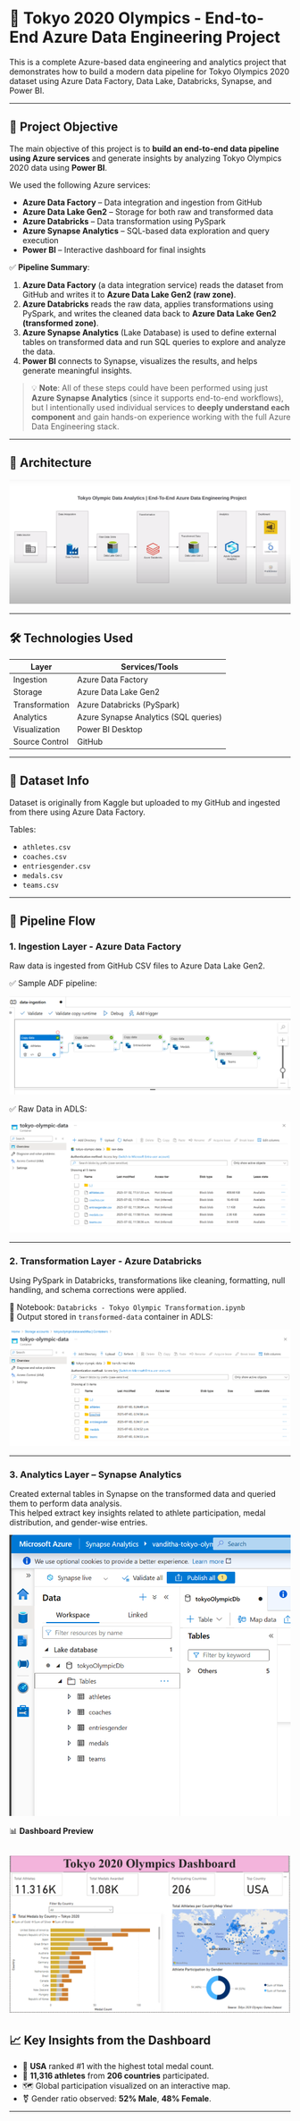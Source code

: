 # 🏅 Tokyo 2020 Olympics - End-to-End Azure Data Engineering Project

This is a complete Azure-based data engineering and analytics project that demonstrates how to build a modern data pipeline for Tokyo Olympics 2020 dataset using Azure Data Factory, Data Lake, Databricks, Synapse, and Power BI.

---

## 📌 Project Objective

The main objective of this project is to **build an end-to-end data pipeline using Azure services** and generate insights by analyzing Tokyo Olympics 2020 data using **Power BI**.

We used the following Azure services:
- **Azure Data Factory** – Data integration and ingestion from GitHub
- **Azure Data Lake Gen2** – Storage for both raw and transformed data
- **Azure Databricks** – Data transformation using PySpark
- **Azure Synapse Analytics** – SQL-based data exploration and query execution
- **Power BI** – Interactive dashboard for final insights

✅ **Pipeline Summary**:
1. **Azure Data Factory** (a data integration service) reads the dataset from GitHub and writes it to **Azure Data Lake Gen2 (raw zone)**.
2. **Azure Databricks** reads the raw data, applies transformations using PySpark, and writes the cleaned data back to **Azure Data Lake Gen2 (transformed zone)**.
3. **Azure Synapse Analytics** (Lake Database) is used to define external tables on transformed data and run SQL queries to explore and analyze the data.
4. **Power BI** connects to Synapse, visualizes the results, and helps generate meaningful insights.

> 💡 **Note**: All of these steps could have been performed using just **Azure Synapse Analytics** (since it supports end-to-end workflows), but I intentionally used individual services to **deeply understand each component** and gain hands-on experience working with the full Azure Data Engineering stack.

---

## 🧱 Architecture

![Architecture Diagram](Screenshots/Architecture_diagram.png)

---

## 🛠️ Technologies Used

| Layer            | Services/Tools                              |
|------------------|---------------------------------------------|
| Ingestion        | Azure Data Factory                          |
| Storage          | Azure Data Lake Gen2                        |
| Transformation   | Azure Databricks (PySpark)                  |
| Analytics        | Azure Synapse Analytics (SQL queries)       |
| Visualization    | Power BI Desktop                            |
| Source Control   | GitHub                                      |

---

## 📂 Dataset Info

Dataset is originally from Kaggle but uploaded to my GitHub and ingested from there using Azure Data Factory.

Tables:
- `athletes.csv`
- `coaches.csv`
- `entriesgender.csv`
- `medals.csv`
- `teams.csv`

---

## 🔄 Pipeline Flow

### 1. **Ingestion Layer - Azure Data Factory**

Raw data is ingested from GitHub CSV files to Azure Data Lake Gen2.

✅ Sample ADF pipeline:

![ADF Pipeline](Screenshots/Azure%20Data%20Factory.png)

✅ Raw Data in ADLS:

![Raw Data in ADLS](Screenshots/Raw%20Data.png)

---

### 2. **Transformation Layer - Azure Databricks**

Using PySpark in Databricks, transformations like cleaning, formatting, null handling, and schema corrections were applied.

📓 Notebook: `Databricks - Tokyo Olympic Transformation.ipynb`  
📁 Output stored in `transformed-data` container in ADLS:

![Transformed Data](Screenshots/Transformed%20Data.png)

---

### 3. **Analytics Layer – Synapse Analytics**

Created external tables in Synapse on the transformed data and queried them to perform data analysis.  
This helped extract key insights related to athlete participation, medal distribution, and gender-wise entries.

![Synapse Workspace](Screenshots/Synapse%20Analytics.png)

📊 **Dashboard Preview**

![Power BI Dashboard](Screenshots/Tokyo%202020%20Olypics%20Dashboard.png)
---

## 📈 Key Insights from the Dashboard

- 🥇 **USA** ranked #1 with the highest total medal count.
- 👥 **11,316 athletes** from **206 countries** participated.
- 🗺️ Global participation visualized on an interactive map.
- ⚧️ Gender ratio observed: **52% Male**, **48% Female**.

---

